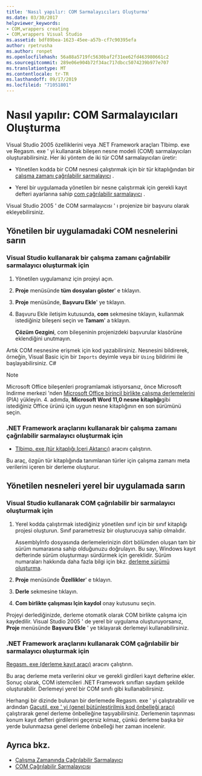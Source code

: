 ```yaml
---
title: 'Nasıl yapılır: COM Sarmalayıcıları Oluşturma'
ms.date: 03/30/2017
helpviewer_keywords:
- COM,wrappers creating
- COM,wrappers Visual Studio
ms.assetid: bdf89bea-1623-45ee-a57b-cf7c90395efa
author: rpetrusha
ms.author: ronpet
ms.openlocfilehash: 56a88a5719fc5630baf2f31ee62fd463980661c2
ms.sourcegitcommit: 289e06e904b72f34ac717dbcc5074239b977e707
ms.translationtype: MT
ms.contentlocale: tr-TR
ms.lasthandoff: 09/17/2019
ms.locfileid: "71051801"
---
```

# <a name="how-to-create-com-wrappers"></a>Nasıl yapılır: COM Sarmalayıcıları Oluşturma

Visual Studio 2005 özelliklerini veya .NET Framework araçları Tlbimp. exe ve Regasm. exe ' yi kullanarak bileşen nesne modeli (COM) sarmalayıcıları oluşturabilirsiniz. Her iki yöntem de iki tür COM sarmalayıcıları üretir:

- Yönetilen kodda bir COM nesnesi çalıştırmak için bir tür kitaplığından bir [çalışma zamanı çağrılabilir sarmalayıcı](../../standard/native-interop/runtime-callable-wrapper.md) .

- Yerel bir uygulamada yönetilen bir nesne çalıştırmak için gerekli kayıt defteri ayarlarına sahip [com çağrılabilir sarmalayıcı](../../standard/native-interop/com-callable-wrapper.md) .

Visual Studio 2005 ' de COM sarmalayıcısı ' ı projenize bir başvuru olarak ekleyebilirsiniz.

## <a name="wrap-com-objects-in-a-managed-application"></a>Yönetilen bir uygulamadaki COM nesnelerini sarın

### <a name="to-create-a-runtime-callable-wrapper-using-visual-studio"></a>Visual Studio kullanarak bir çalışma zamanı çağrılabilir sarmalayıcı oluşturmak için

1. Yönetilen uygulamanız için projeyi açın.

2. **Proje** menüsünde **tüm dosyaları göster**' e tıklayın.

3. **Proje** menüsünde, **Başvuru Ekle**' ye tıklayın.

4. Başvuru Ekle iletişim kutusunda, **com** sekmesine tıklayın, kullanmak istediğiniz bileşeni seçin ve **Tamam**' a tıklayın.

     **Çözüm Gezgini**, com bileşeninin projenizdeki başvurular klasörüne eklendiğini unutmayın.

Artık COM nesnesine erişmek için kod yazabilirsiniz. Nesnesini bildirerek, örneğin, Visual Basic için bir `Imports` deyimle veya bir `Using` bildirimi ile başlayabilirsiniz. C#

> [!NOTE]
> Microsoft Office bileşenleri programlamak istiyorsanız, önce Microsoft Indirme merkezi 'nden [Microsoft Office birincil birlikte çalışma derlemelerini](https://go.microsoft.com/fwlink/?LinkId=50479) (PIA) yükleyin. 4\. adımda, **Microsoft Word 11,0 nesne kitaplığı**gibi istediğiniz Office ürünü için uygun nesne kitaplığının en son sürümünü seçin.  
  
### <a name="to-create-a-runtime-callable-wrapper-using-net-framework-tools"></a>.NET Framework araçlarını kullanarak bir çalışma zamanı çağrılabilir sarmalayıcı oluşturmak için  
  
- [Tlbimp. exe (tür kitaplığı Içeri Aktarıcı)](../tools/tlbimp-exe-type-library-importer.md) aracını çalıştırın.  
  
 Bu araç, özgün tür kitaplığında tanımlanan türler için çalışma zamanı meta verilerini içeren bir derleme oluşturur.  
  
## <a name="wrap-managed-objects-in-a-native-application"></a>Yönetilen nesneleri yerel bir uygulamada sarın  
  
### <a name="to-create-a-com-callable-wrapper-using-visual-studio"></a>Visual Studio kullanarak COM çağrılabilir bir sarmalayıcı oluşturmak için  
  
1. Yerel kodda çalıştırmak istediğiniz yönetilen sınıf için bir sınıf kitaplığı projesi oluşturun. Sınıf parametresiz bir oluşturucuya sahip olmalıdır.  
  
     AssemblyInfo dosyasında derlemelerinizin dört bölümden oluşan tam bir sürüm numarasına sahip olduğunuzu doğrulayın. Bu sayı, Windows kayıt defterinde sürüm oluşturmayı sürdürmek için gereklidir. Sürüm numaraları hakkında daha fazla bilgi için bkz. [derleme sürümü oluşturma](../../standard/assembly/versioning.md).  
  
2. **Proje** menüsünde **Özellikler**' e tıklayın.  
  
3. **Derle** sekmesine tıklayın.  
  
4. **Com birlikte çalışması Için kaydol** onay kutusunu seçin.  
  
 Projeyi derlediğinizde, derleme otomatik olarak COM birlikte çalışma için kaydedilir. Visual Studio 2005 ' de yerel bir uygulama oluşturuyorsanız, **Proje** menüsünde **Başvuru Ekle** ' ye tıklayarak derlemeyi kullanabilirsiniz.  
  
### <a name="to-create-a-com-callable-wrapper-using-net-framework-tools"></a>.NET Framework araçlarını kullanarak COM çağrılabilir bir sarmalayıcı oluşturmak için  
  
[Regasm. exe (derleme kayıt aracı)](../tools/regasm-exe-assembly-registration-tool.md) aracını çalıştırın.  
  
Bu araç derleme meta verilerini okur ve gerekli girdileri kayıt defterine ekler. Sonuç olarak, COM istemcileri .NET Framework sınıfları saydam şekilde oluşturabilir. Derlemeyi yerel bir COM sınıfı gibi kullanabilirsiniz.  
  
Herhangi bir dizinde bulunan bir derlemede Regasm. exe ' yi çalıştırabilir ve ardından [Gacutil. exe ' yi (genel bütünleştirilmiş kod önbelleği aracı)](../tools/gacutil-exe-gac-tool.md) çalıştırarak genel derleme önbelleğine taşıyabilirsiniz. Derlemenin taşınması konum kayıt defteri girdilerini geçersiz kılmaz, çünkü derleme başka bir yerde bulunmazsa genel derleme önbelleği her zaman incelenir.  
  
## <a name="see-also"></a>Ayrıca bkz.

- [Çalışma Zamanında Çağrılabilir Sarmalayıcı](../../standard/native-interop/runtime-callable-wrapper.md)
- [COM Çağrılabilir Sarmalayıcısı](../../standard/native-interop/com-callable-wrapper.md)
